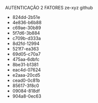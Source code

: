 
AUTENTICAÇÃO 2 FATORES ze-xyz github
- 824dd-2b51e
- 4e836-b6b88
- c69ae-30b89
- 5f7d6-3b884
- c709b-d333a
- 8d2fd-12994
- 521f7-ea363
- 69d05-c70a7
- 475aa-6dbfc
- 8be31-b1381
- eac4d-07624
- e2aaa-20cd5
- cead0-0c81b
- 85617-3f8c0
- 09084-818df
- 904a8-0ec63